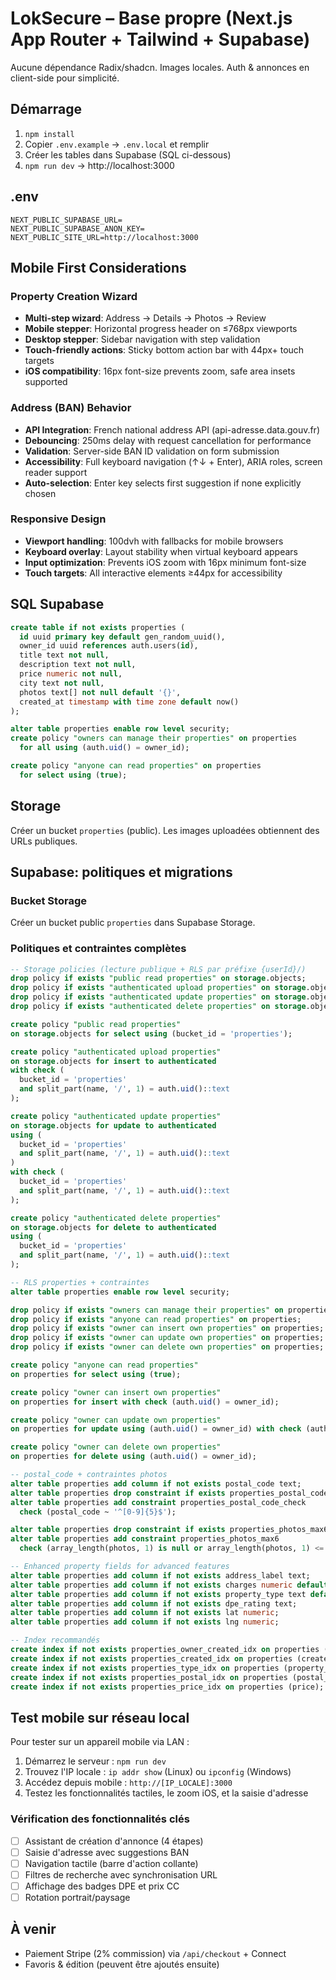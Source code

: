 # LokSecure – Base propre (Next.js App Router + Tailwind + Supabase)

Aucune dépendance Radix/shadcn. Images locales. Auth & annonces en client-side pour simplicité.

## Démarrage
1) `npm install`
2) Copier `.env.example` → `.env.local` et remplir
3) Créer les tables dans Supabase (SQL ci-dessous)
4) `npm run dev` → http://localhost:3000

## .env
```
NEXT_PUBLIC_SUPABASE_URL=
NEXT_PUBLIC_SUPABASE_ANON_KEY=
NEXT_PUBLIC_SITE_URL=http://localhost:3000
```

## Mobile First Considerations

### Property Creation Wizard
- **Multi-step wizard**: Address → Details → Photos → Review
- **Mobile stepper**: Horizontal progress header on ≤768px viewports
- **Desktop stepper**: Sidebar navigation with step validation
- **Touch-friendly actions**: Sticky bottom action bar with 44px+ touch targets
- **iOS compatibility**: 16px font-size prevents zoom, safe area insets supported

### Address (BAN) Behavior
- **API Integration**: French national address API (api-adresse.data.gouv.fr)
- **Debouncing**: 250ms delay with request cancellation for performance
- **Validation**: Server-side BAN ID validation on form submission
- **Accessibility**: Full keyboard navigation (↑↓ + Enter), ARIA roles, screen reader support
- **Auto-selection**: Enter key selects first suggestion if none explicitly chosen

### Responsive Design
- **Viewport handling**: 100dvh with fallbacks for mobile browsers
- **Keyboard overlay**: Layout stability when virtual keyboard appears
- **Input optimization**: Prevents iOS zoom with 16px minimum font-size
- **Touch targets**: All interactive elements ≥44px for accessibility

## SQL Supabase
```sql
create table if not exists properties (
  id uuid primary key default gen_random_uuid(),
  owner_id uuid references auth.users(id),
  title text not null,
  description text not null,
  price numeric not null,
  city text not null,
  photos text[] not null default '{}',
  created_at timestamp with time zone default now()
);

alter table properties enable row level security;
create policy "owners can manage their properties" on properties
  for all using (auth.uid() = owner_id);

create policy "anyone can read properties" on properties
  for select using (true);
```

## Storage
Créer un bucket `properties` (public). Les images uploadées obtiennent des URLs publiques.

## Supabase: politiques et migrations

### Bucket Storage
Créer un bucket public `properties` dans Supabase Storage.

### Politiques et contraintes complètes
```sql
-- Storage policies (lecture publique + RLS par préfixe {userId}/)
drop policy if exists "public read properties" on storage.objects;
drop policy if exists "authenticated upload properties" on storage.objects;
drop policy if exists "authenticated update properties" on storage.objects;
drop policy if exists "authenticated delete properties" on storage.objects;

create policy "public read properties"
on storage.objects for select using (bucket_id = 'properties');

create policy "authenticated upload properties"
on storage.objects for insert to authenticated
with check (
  bucket_id = 'properties'
  and split_part(name, '/', 1) = auth.uid()::text
);

create policy "authenticated update properties"
on storage.objects for update to authenticated
using (
  bucket_id = 'properties'
  and split_part(name, '/', 1) = auth.uid()::text
)
with check (
  bucket_id = 'properties'
  and split_part(name, '/', 1) = auth.uid()::text
);

create policy "authenticated delete properties"
on storage.objects for delete to authenticated
using (
  bucket_id = 'properties'
  and split_part(name, '/', 1) = auth.uid()::text
);

-- RLS properties + contraintes
alter table properties enable row level security;

drop policy if exists "owners can manage their properties" on properties;
drop policy if exists "anyone can read properties" on properties;
drop policy if exists "owner can insert own properties" on properties;
drop policy if exists "owner can update own properties" on properties;
drop policy if exists "owner can delete own properties" on properties;

create policy "anyone can read properties"
on properties for select using (true);

create policy "owner can insert own properties"
on properties for insert with check (auth.uid() = owner_id);

create policy "owner can update own properties"
on properties for update using (auth.uid() = owner_id) with check (auth.uid() = owner_id);

create policy "owner can delete own properties"
on properties for delete using (auth.uid() = owner_id);

-- postal_code + contraintes photos
alter table properties add column if not exists postal_code text;
alter table properties drop constraint if exists properties_postal_code_check;
alter table properties add constraint properties_postal_code_check
  check (postal_code ~ '^[0-9]{5}$');

alter table properties drop constraint if exists properties_photos_max6;
alter table properties add constraint properties_photos_max6
  check (array_length(photos, 1) is null or array_length(photos, 1) <= 6);

-- Enhanced property fields for advanced features
alter table properties add column if not exists address_label text;
alter table properties add column if not exists charges numeric default 0;
alter table properties add column if not exists property_type text default 'appartement';
alter table properties add column if not exists dpe_rating text;
alter table properties add column if not exists lat numeric;
alter table properties add column if not exists lng numeric;

-- Index recommandés
create index if not exists properties_owner_created_idx on properties (owner_id, created_at desc);
create index if not exists properties_created_idx on properties (created_at desc);
create index if not exists properties_type_idx on properties (property_type);
create index if not exists properties_postal_idx on properties (postal_code);
create index if not exists properties_price_idx on properties (price);
```

## Test mobile sur réseau local

Pour tester sur un appareil mobile via LAN :

1. Démarrez le serveur : `npm run dev`
2. Trouvez l'IP locale : `ip addr show` (Linux) ou `ipconfig` (Windows)
3. Accédez depuis mobile : `http://[IP_LOCALE]:3000`
4. Testez les fonctionnalités tactiles, le zoom iOS, et la saisie d'adresse

### Vérification des fonctionnalités clés
- [ ] Assistant de création d'annonce (4 étapes)
- [ ] Saisie d'adresse avec suggestions BAN
- [ ] Navigation tactile (barre d'action collante)
- [ ] Filtres de recherche avec synchronisation URL
- [ ] Affichage des badges DPE et prix CC
- [ ] Rotation portrait/paysage

## À venir
- Paiement Stripe (2% commission) via `/api/checkout` + Connect
- Favoris & édition (peuvent être ajoutés ensuite)
